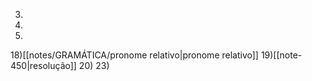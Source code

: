 3)
4)
9)
18)[[notes/GRAMÁTICA/pronome relativo|pronome relativo]]
19)[[note-450|resolução]]
20)
23)


